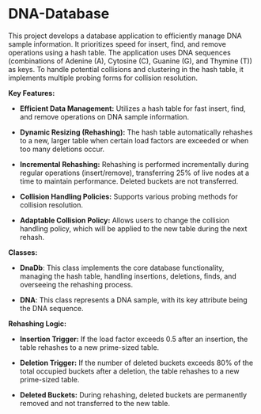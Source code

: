# DNA-Database
This project develops a database application to efficiently manage DNA sample information. It prioritizes speed for insert, find, and remove operations using a hash table.
The application uses DNA sequences (combinations of Adenine (A), Cytosine (C), Guanine (G), and Thymine (T)) as keys. To handle potential collisions and clustering in the hash table, it implements multiple probing forms for collision resolution.

**Key Features:**

* **Efficient Data Management:** Utilizes a hash table for fast insert, find, and remove operations on DNA sample information.

* **Dynamic Resizing (Rehashing):** The hash table automatically rehashes to a new, larger table when certain load factors are exceeded or when too many deletions occur.

* **Incremental Rehashing:** Rehashing is performed incrementally during regular operations (insert/remove), transferring 25% of live nodes at a time to maintain performance. Deleted buckets are not transferred.

* **Collision Handling Policies:** Supports various probing methods for collision resolution.

* **Adaptable Collision Policy:** Allows users to change the collision handling policy, which will be applied to the new table during the next rehash.

**Classes:**

* **DnaDb**: This class implements the core database functionality, managing the hash table, handling insertions, deletions, finds, and overseeing the rehashing process.

* **DNA**: This class represents a DNA sample, with its key attribute being the DNA sequence.

**Rehashing Logic:**

* **Insertion Trigger:** If the load factor exceeds 0.5 after an insertion, the table rehashes to a new prime-sized table.

* **Deletion Trigger:** If the number of deleted buckets exceeds 80% of the total occupied buckets after a deletion, the table rehashes to a new prime-sized table.

* **Deleted Buckets:** During rehashing, deleted buckets are permanently removed and not transferred to the new table.
